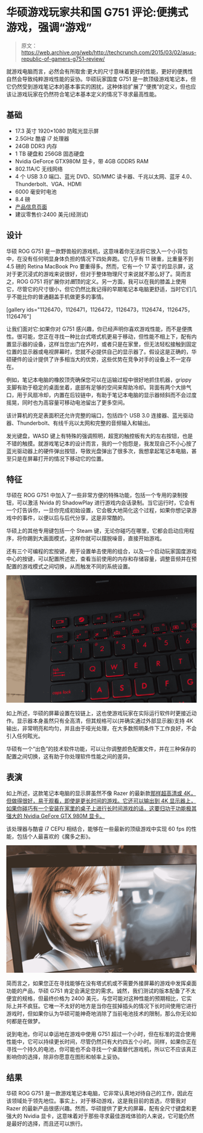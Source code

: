 # 华硕游戏玩家共和国 G751 评论:便携式游戏，强调“游戏”

> 原文：<https://web.archive.org/web/http://techcrunch.com/2015/03/02/asus-republic-of-gamers-g751-review/>

就游戏电脑而言，必然会有所取舍:更大的尺寸意味着更好的性能，更好的便携性自然会导致纯粹游戏性能的妥协。华硕玩家国度 G751 是一款顶级游戏笔记本，但它仍然受到游戏笔记本的基本事实的困扰，这种体验扩展了“便携”的定义，但也应该让游戏玩家在仍然符合笔记本基本定义的情况下寻求最高性能。

## 基础

*   17.3 英寸 1920×1080 防眩光显示屏
*   2.5GHz 酷睿 i7 处理器
*   24GB DDR3 内存
*   1 TB 硬盘和 256GB 固态硬盘
*   Nvidia GeForce GTX980M 显卡，带 4GB GDDR5 RAM
*   802.11A/C 无线网络
*   4 个 USB 3.0 端口、蓝光 DVD、SD/MMC 读卡器、千兆以太网、蓝牙 4.0、Thunderbolt、VGA、HDMI
*   6000 毫安时电池
*   8.4 磅
*   [产品信息页面](https://web.archive.org/web/20230313110653/http://www.asus.com/Notebooks_Ultrabooks/ASUS_ROG_G751JT/)
*   建议零售价:2400 美元(经测试)

## 设计

华硕 ROG G751 是一款野兽般的游戏机，这意味着你无法将它放入一个小背包中，在没有任何明显身体负担的情况下四处奔跑。它几乎有 11 磅重，比重量不到 4.5 磅的 Retina MacBook Pro 要重得多。然而，它有一个 17 英寸的显示屏，这对于更沉浸式的游戏来说很好，但对于整体物理尺寸来说就不那么好了。简而言之，ROG G751 将扩展你对*圈*顶的定义。另一方面，我可以在我的膝盖上使用它，尽管它的尺寸很小，但它仍然比我记得的早期笔记本电脑更舒适，当时它们几乎不能比你的普通翻盖手机做更多的事情。

[gallery ids="1126470，1126471，1126472，1126473，1126474，1126475，1126476"]

让我们面对它:如果你对 G751 感兴趣，你已经声明你喜欢游戏性能，而不是便携性。很可能，您正在寻找一种比台式塔式机更易于移动，但性能不相上下，配有内置显示器的设备，这样当您出门在外时，或者只是在家里，但无法轻松接触到固定位置的显示器或电视屏幕时，您就不必提供自己的显示器了。假设这是正确的，华硕硬件的设计提供了许多相当大的优势，这些优势在竞争对手的设备上不一定存在。

例如，笔记本电脑的橡胶顶壳确保您可以在运输过程中很好地抓住机器，grippy 支脚有助于稳定的桌面坐着，底部有足够的空间来帮助冷却。背面有两个大排气口，用于风扇冷却，内置在后铰链中，有助于笔记本电脑的显示器倾斜而不会过度摇晃，同时也为高容量可移动电池留出了更多空间。

该计算机的充足表面积还允许完整的端口，包括四个 USB 3.0 连接器、蓝光驱动器、Thunderbolt、有线千兆以太网和完整的音频输入和输出。

发光键盘，WASD 键上有特殊的强调照明，超宽的触控板有大的左右按钮，也是不错的触摸。就游戏笔记本的设计而言，我的一个抱怨是，我发现自己不小心按了蓝光驱动器上的硬件弹出按钮，导致光盘弹出了很多次，我想拿起笔记本电脑，甚至只是在屏幕打开的情况下移动它的位置。

## 特征

华硕在 ROG G751 中加入了一些非常方便的特殊功能，包括一个专用的录制按钮，可以激活 Nvida 的 ShadowPlay 进行游戏内会话录制。当它运行时，它会有一个灯告诉你，一旦你完成初始设置，它会极大地简化这个过程，如果你想记录游戏中的事件，以便以后与后代分享，这是非常酷的。

华硕上的其他专用键包括一个 Steam 键，无论你碰巧在哪里，它都会启动应用程序，将你踢到大画面模式，这样你就可以摆脱噪音，直接开始游戏。

还有三个可编程的宏按键，用于设置单击使用的组合，以及一个启动玩家国度游戏中心的按键，可以配置所述宏，查看当前使用的内存和存储容量，调整音频并在预配置的游戏模式之间切换，从而触发不同的系统设置。

![asus-rog-g751-8](img/eeb7015050eb1fed8ee0267f7641e161.png)

如上所述，华硕的屏幕设置在铰链上，这也使游戏玩家在实际运行软件时更接近动作。显示器本身虽然只有全高清，但其规格可以(并确实通过外部显示器)支持 4K 输出，非常明亮和均匀，并且由于哑光处理，在大多数照明条件下工作良好，不会引入任何眩光。

华硕有一个“出色”的技术软件功能，可以让你调整颜色配置文件，并在三种保存的配置之间切换，这有助于你处理软件性能之间的差异。

## 表演

如上所述，这款笔记本电脑的显示屏虽然不像 Razer 的最新款[那样超高清或 4K，但做得很好，易于观看，即使是更长时间的游戏。它还可以输出到 4K 显示器上，如果你碰巧有一个安装在家里的桌子上进行长时间游戏的话，这要归功于功能极其强大的 Nvidia GeFore GTX 980M 显卡。](https://web.archive.org/web/20230313110653/https://techcrunch.com/2015/02/25/the-new-razer-blade-is-the-gaming-laptop-to-beat/)

该处理器与酷睿 i7 CEPU 相结合，能够在一些最新的顶级游戏中实现 60 fps 的性能，包括个人最喜欢的《魔多之影》。

![IMG_8373](img/d36c022e602c186a127c2440744d1d69.png)

简而言之，如果您正在寻找能够在没有塔式机或不需要外接屏幕的游戏中发挥桌面功能的产品，华硕 G751 肯定会满足您的需求。诚然，我们测试的版本配备了不太便宜的规格，但最终价格为 2400 美元，与您可能对这种性能的预期相比，它实际上并不疯狂。它唯一不太好的地方是当你在拔掉插头的情况下长时间使用它进行游戏时，但如果你认为华硕可能神奇地消除了当前电池技术的限制，那么你无论如何都是在做梦。

说到电池，你可以幸运地在游戏中使用 G751 超过一个小时，但在标准的混合使用性能中，它可以持续更长时间，尽管仍然只有大约四五个小时。同样，如果你正在寻找一个持久的电池，你可能也不会寻找一个桌面替代游戏机，所以它不应该真正影响你的选择，除非你愿意在图形和帧率上妥协。

## 结果

华硕 ROG G751 是一款游戏笔记本电脑，它非常认真地对待自己的工作，因此在该领域处于领先地位。事实上，对于移动游戏，这是我目前的首选，尽管我对 Razer 的最新产品很感兴趣。然而，华硕提供了更大的屏幕，配有全尺寸键盘和更强大的 Nvidia 显卡，这意味着对于那些寻求最佳游戏体验的人来说，它可能仍然是最好的选择，而且还可以旅行。